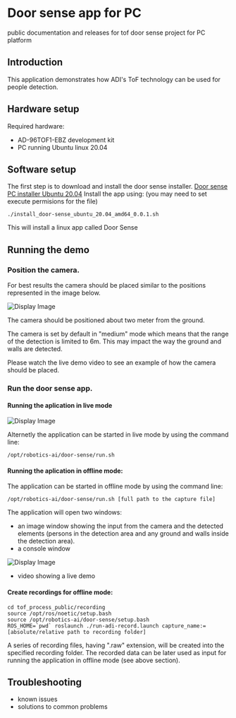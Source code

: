 # Door sense app for PC
public documentation and releases for tof door sense project for PC platform

## Introduction
This application demonstrates how ADI's ToF technology can be used for people detection.

## Hardware setup
Required hardware:
 - AD-96TOF1-EBZ development kit
 - PC running Ubuntu linux 20.04
 
## Software setup
The first step is to download and install the door sense installer. [Door sense PC installer Ubuntu 20.04](https://github.com/robotics-ai/tof_process_public/box_measure/PC/install_door-sense_ubuntu_20.04_amd64_0.0.1.sh)
Install the app using: (you may need to set execute permisions for the file)
```
./install_door-sense_ubuntu_20.04_amd64_0.0.1.sh
```
This will install a linux app called Door Sense
 
## Running the demo
### Position the camera.
For best results the camera should be placed similar to the positions represented in the image below.

![Display Image](https://github.com/robotics-ai/tof_process_public/blob/main/door_sense/Doc/Images/fig1.png)

The camera should be positioned about two meter from the ground.

The camera is set by default in "medium" mode which means that the range of the detection is limited to 6m. This may impact the way the ground and walls are detected.

Please watch the live demo video to see an example of how the camera should be placed.

### Run the door sense app.

#### Running the aplication in live mode

![Display Image](https://github.com/robotics-ai/tof_process_public/blob/main/door_sense/Doc/Images/run_app.png)

Alternetly the application can be started in live mode by using the command line:
```
/opt/robotics-ai/door-sense/run.sh
```

#### Running the aplication in offline mode:

The application can be started in offline mode by using the command line:
```
/opt/robotics-ai/door-sense/run.sh [full path to the capture file]
```


The application will open two windows:
- an image window showing the input from the camera and the detected elements (persons in the detection area and any ground and walls inside the detection area).
- a console window

![Display Image](https://github.com/robotics-ai/tof_process_public/blob/main/door_sense/Doc/Images/app_results.png)

 - video showing a live demo

#### Create recordings for offline mode:
```
cd tof_process_public/recording
source /opt/ros/noetic/setup.bash
source /opt/robotics-ai/door-sense/setup.bash
ROS_HOME=`pwd` roslaunch ./run-adi-record.launch capture_name:=[absolute/relative path to recording folder]
```
A series of recording files, having ".raw" extension, will be created into the specified recording folder. The recorded data can be later used as input for running the application in offline mode (see above section).

## Troubleshooting
 - known issues
 - solutions to common problems
